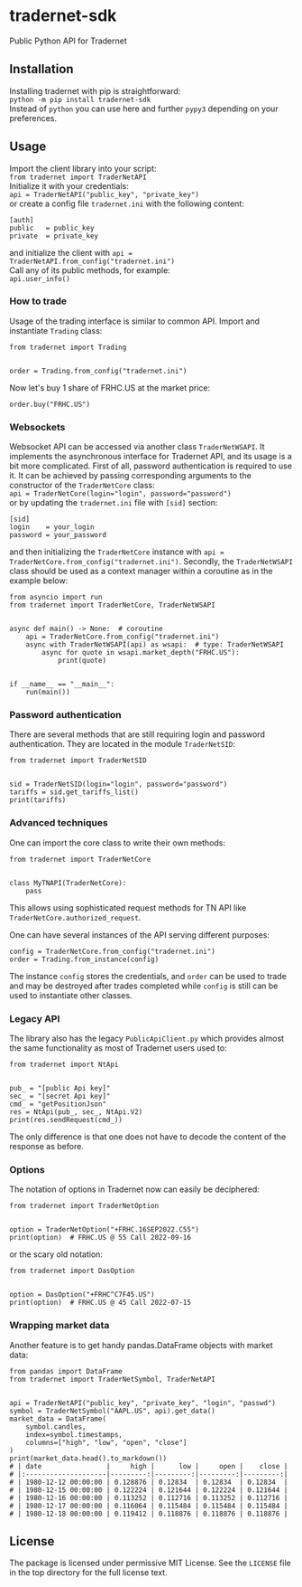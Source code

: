 # tradernet-sdk

Public Python API for Tradernet

## Installation

Installing tradernet with pip is straightforward:  
`python -m pip install tradernet-sdk`  
Instead of `python` you can use here and further `pypy3` depending on your preferences.

## Usage

Import the client library into your script:  
`from tradernet import TraderNetAPI`  
Initialize it with your credentials:  
`api = TraderNetAPI("public_key", "private_key")`  
or create a config file `tradernet.ini` with the following content:  
```
[auth]
public   = public_key
private  = private_key
```
and initialize the client with `api = TraderNetAPI.from_config("tradernet.ini")`  
Call any of its public methods, for example:  
`api.user_info()`  

### How to trade

Usage of the trading interface is similar to common API. Import and instantiate `Trading` class:  
```
from tradernet import Trading


order = Trading.from_config("tradernet.ini")
```
Now let's buy 1 share of FRHC.US at the market price:  
```
order.buy("FRHC.US")
```

### Websockets

Websocket API can be accessed via another class `TraderNetWSAPI`. It
implements the asynchronous interface for Tradernet API, and its usage is a bit
more complicated. First of all, password authentication is required to use it.
It can be achieved by passing corresponding arguments to the constructor of the `TraderNetCore` class:  
`api = TraderNetCore(login="login", password="password")`  
or by updating the `tradernet.ini` file with `[sid]` section:  
```
[sid]
login    = your_login
password = your_password
```
and then initializing the `TraderNetCore` instance with `api = TraderNetCore.from_config("tradernet.ini")`.
Secondly, the `TraderNetWSAPI` class should be used as a context manager within a coroutine as in the example below:
```
from asyncio import run
from tradernet import TraderNetCore, TraderNetWSAPI


async def main() -> None:  # coroutine
    api = TraderNetCore.from_config("tradernet.ini")
    async with TraderNetWSAPI(api) as wsapi:  # type: TraderNetWSAPI
        async for quote in wsapi.market_depth("FRHC.US"):
            print(quote)


if __name__ == "__main__":
    run(main())
```

### Password authentication

There are several methods that are still requiring login and password authentication.
They are located in the module `TraderNetSID`:
```
from tradernet import TraderNetSID


sid = TraderNetSID(login="login", password="password")
tariffs = sid.get_tariffs_list()
print(tariffs)
```

### Advanced techniques

One can import the core class to write their own methods:
```
from tradernet import TraderNetCore


class MyTNAPI(TraderNetCore):
    pass
```
This allows using sophisticated request methods for TN API like
`TraderNetCore.authorized_request`.  

One can have several instances of the API serving different purposes:  
```
config = TraderNetCore.from_config("tradernet.ini")
order = Trading.from_instance(config)
```
The instance `config` stores the credentials, and `order` can be used to trade and may be destroyed after trades completed while `config` is still can be used to instantiate other classes.

### Legacy API

The library also has the legacy `PublicApiClient.py` which provides almost
the same functionality as most of Tradernet users used to:
```
from tradernet import NtApi


pub_ = "[public Api key]"
sec_ = "[secret Api key]"
cmd_ = "getPositionJson"
res = NtApi(pub_, sec_, NtApi.V2)
print(res.sendRequest(cmd_))
```
The only difference is that one does not have to decode the content of the
response as before.

### Options

The notation of options in Tradernet now can easily be deciphered:
```
from tradernet import TraderNetOption


option = TraderNetOption("+FRHC.16SEP2022.C55")
print(option)  # FRHC.US @ 55 Call 2022-09-16
```
or the scary old notation:
```
from tradernet import DasOption


option = DasOption("+FRHC^C7F45.US")
print(option)  # FRHC.US @ 45 Call 2022-07-15
```

### Wrapping market data

Another feature is to get handy pandas.DataFrame objects with market data:
```
from pandas import DataFrame
from tradernet import TraderNetSymbol, TraderNetAPI


api = TraderNetAPI("public_key", "private_key", "login", "passwd")
symbol = TraderNetSymbol("AAPL.US", api).get_data()
market_data = DataFrame(
    symbol.candles,
    index=symbol.timestamps,
    columns=["high", "low", "open", "close"]
)
print(market_data.head().to_markdown())
# | date                |     high |      low |     open |    close |
# |:--------------------|---------:|---------:|---------:|---------:|
# | 1980-12-12 00:00:00 | 0.128876 | 0.12834  | 0.12834  | 0.12834  |
# | 1980-12-15 00:00:00 | 0.122224 | 0.121644 | 0.122224 | 0.121644 |
# | 1980-12-16 00:00:00 | 0.113252 | 0.112716 | 0.113252 | 0.112716 |
# | 1980-12-17 00:00:00 | 0.116064 | 0.115484 | 0.115484 | 0.115484 |
# | 1980-12-18 00:00:00 | 0.119412 | 0.118876 | 0.118876 | 0.118876 |
```

## License

The package is licensed under permissive MIT License. See the `LICENSE` file in
the top directory for the full license text.
